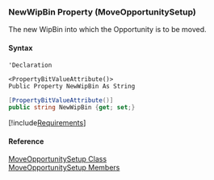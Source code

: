 ﻿### NewWipBin Property (MoveOpportunitySetup)

The new WipBin into which the Opportunity is to be moved.

#### Syntax

```vbnet
'Declaration

<PropertyBitValueAttribute()>
Public Property NewWipBin As String
```

```csharp
[PropertyBitValueAttribute()]
public string NewWipBin {get; set;}
```

[!include[Requirements](../partials/requirements.md)]

#### Reference

[MoveOpportunitySetup Class](FChoice.Toolkits.Clarify~FChoice.Toolkits.Clarify.Sales.MoveOpportunitySetup.md)  
[MoveOpportunitySetup Members](FChoice.Toolkits.Clarify~FChoice.Toolkits.Clarify.Sales.MoveOpportunitySetup_members.md)